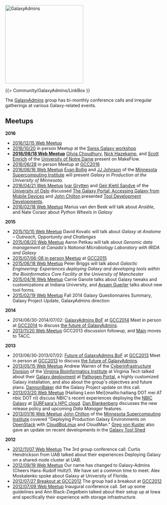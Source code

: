<div class='center'><a href='/src/Community/GalaxyAdmins/index.md'><img src="/src/images/GalaxyLogos/GalaxyAdmins.png" alt="GalaxyAdmins" width="250" /></a></div>

{{> Community/GalaxyAdmins/LinkBox }}

The [GalaxyAdmins](/src/Community/GalaxyAdmins/Meetups//index.md) group has bi-monthly conference calls and irregular gatherings at various Galaxy-related events.


## Meetups

**2016**

* [2016/12/15 Web Meetup](/src/Community/GalaxyAdmins/Meetups/2016_12_15/index.md)
* [2016/10/20](/src/events/Switzerland2016/index.md) in person Meetup at the [Swiss Galaxy workshop](/src/events/Switzerland2016/index.md) 
* **[2016/08/18 Web Meetup](/src/Community/GalaxyAdmins/Meetups/2016_08_18/index.md)**
    [Olivia Choudhury](https://engineering.nd.edu/profiles/colivia), [Nick Hazekamp](https://engineering.nd.edu/profiles/nhazekamp), and [Scott Emrich](https://www3.nd.edu/~semrich/) of the [University of Notre Dame](http://www.nd.edu/) present on MakeFlow.
* [2016/06/28](https://gcc16.sched.org/event/7KLn/galaxyadmins-birds-of-a-feather) in person Meetup at [GCC2016](https://gcc2016.iu.edu/)
* [2016/06/16 Web Meetup](/src/Community/GalaxyAdmins/Meetups/2016_06_16/index.md)
    [Evan Bollig](https://www.msi.umn.edu/staff/evan) and [JJ Johnson](https://www.msi.umn.edu/staff/jj) of the [Minnesota Supercomputing Institute](https://www.msi.umn.edu/) will present *Galaxy in Production at the University of Minnesota*.
* [2016/04/21 Web Meetup](/src/Community/GalaxyAdmins/Meetups/2016_04_21/index.md)
    [Ivar Grytten](http://www.mn.uio.no/ifi/english/people/aca/ivargry/) and  [Geir Kjetil Sandve](http://www.mn.uio.no/ifi/english/people/aca/geirksa/) of the [University of Oslo](http://www.uio.no/) discussed [The Galaxy Portal: Accessing Galaxy from Mobile Devices](http://bioinformatics.oxfordjournals.org/content/early/2016/02/17/bioinformatics.btw042.full) and [John Chilton](/src/JohnChilton/index.md) presented [Tool Development Developments](http://planemo.readthedocs.org/en/latest/galaxy_changelog.html).
* [2016/02/18 Web Meetup](/src/Community/GalaxyAdmins/Meetups/2016_02_18/index.md)
    Marius van den Beek will talk about *Ansible*, and Nate Coraor about *Python Wheels in Galaxy*

**2015**

* [2015/10/15 Web Meetup](/src/Community/GalaxyAdmins/Meetups/2015_10_15/index.md)
    David Kovalic will talk about *Galaxy at Analome – Outreach, Opportunity and Challenges*
* [2015/08/20 Web Meetup](/src/Community/GalaxyAdmins/Meetups/2015_08_20/index.md)
    Aaron Petkau will talk about *Genomic data management at Canada's National Microbiology Laboratory with IRIDA and Galaxy*
* [2015/07/06-08 in person Meetup](/src/events/GCC2015/BoFs/GalaxyAdmins/index.md) at [GCC2015](http://gcc2015.tsl.ac.uk/)
* [2015/06/18 Web Meetup](/src/Community/GalaxyAdmins/Meetups/2015_06_18/index.md)
    Peter Briggs will talk about *Galactic Engineering: Experiences deploying Galaxy and developing tools within the Bioinformatics Core Facility at the University of Manchester*
* [2015/04/16 Web Meetup](/src/Community/GalaxyAdmins/Meetups/2015_04_16/index.md)
    Carrie Ganote talks about Galaxy tweaks and customizations at Indiana University, and [Aysam Guerler](/src/guerler/index.md) talks about new tool forms.
* [2015/02/19 Web Meetup](/src/Community/GalaxyAdmins/Meetups/2015_02_19/index.md)
    Fall 2014 Galaxy Questionnaires Summary, Galaxy Project Update, GalaxyAdmins direction 

**2014**

* 2014/06/30-2014/07/02: [GalaxyAdmins BoF](/src/events/GCC2014/BoFs/GalaxyAdmins/index.md) at [GCC2014](/src/events/GCC2014/index.md)
    Meet in person at [GCC2014](/src/events/GCC2014/index.md) to discuss [the future of GalaxyAdmins](/src/Community/GalaxyAdmins/Future/index.md).
* [2013/11/20 Web Meetup](/src/Community/GalaxyAdmins/Meetups/2013_11_20/index.md)
    GCC2013 discussion followup, and [Main](/src/Main/index.md) moves to TACC.

**2013**

* 2013/06/30-2013/07/02: [Future of GalaxyAdmins BoF](/src/events/GCC2013/BoF/GalaxyAdmins/index.md) at [GCC2013](/src/events/GCC2013/index.md)
    Meet in person at [GCC2013](/src/events/GCC2013/index.md) to discuss [the future of GalaxyAdmins](/src/Community/GalaxyAdmins/Future/index.md).
* [2013/05/15 Web Meetup](/src/Community/GalaxyAdmins/Meetups/2013_05_15/index.md)
    Andrew Warren of the [Cyberinfrastructure Division](http://www.vbi.vt.edu/faculty/group_overview/Cyberinfrastructure_Division) of the [Virginia Bioinformatics Institute](https://www.vbi.vt.edu/) at Virginia Tech talked about their [Galaxy deployment](http://rnaseq.pathogenportal.org/) at [Pathogen Portal](http://pathogenportal.org), a highly customized Galaxy installation, and also about the group's objectives and future plans.  [DannonBaker](/src/DannonBaker/index.md) did the Galaxy Project update on this call.
* [2013/03/20 Web Meetup](/src/Community/GalaxyAdmins/Meetups/2013_03_20/index.md)
    [Hailiang Leon Mei](mailto:hailiang DOT mei AT nbic DOT nl) discuss NBIC's recent experiences deploying the [NBIC Galaxy](http://galaxy.nbic.nl/) at [SURFsara's HPC cloud](https://www.surfsara.nl/).  [Dan Blankenberg](/src/Dan/index.md) discusses the new release policy and upcoming *Data Manager* features.
* [2013/01/16 Web Meetup](/src/Community/GalaxyAdmins/Meetups/2013_01_16/index.md)
    [John Chilton](https://www.msi.umn.edu/users/chilton) of the [Minnesota Supercomputing Institute](https://www.msi.umn.edu/) covered "Deploying Production Galaxy Environments on [OpenStack](http://www.openstack.org/) with [CloudBioLinux](http://cloudbiolinux.org/) and CloudMan."  [Greg von Kuster](/src/greg_vonkuster/index.md) also gave an update on recent developments in the [Galaxy Tool Shed](/src/ToolShed/index.md)

**2012**

* [2012/11/07 Web Meetup](/src/Community/GalaxyAdmins/Meetups/2012_11_14/index.md)
    The 3rd group conference call. Curtis Hendrickson from UAB talked about their experiences Deploying Galaxy on a shared-node cluster at UAB.
* [2012/09/19 Web Meetup](/src/Community/GalaxyAdmins/Meetups/2012_09_19/index.md)
    Our name has changed to Galaxy-Admins (Cheers Hans-Rudolf Holtz!).  We have set a common time to meet.  Alex Moskalenko spoke about Galaxy at University of Florida.
* [2012/07/27 Breakout at GCC2012](/src/Community/GalaxyAdmins/Meetups/2012_07_27/index.md)
    The group had a breakout at [GCC2012](/src/events/GCC2012/index.md)
* [2012/07/09 Web Meetup](/src/Community/GalaxyAdmins/Meetups/2012_07_09/index.md) 
    Inaugural conference call. Set up some guidelines and Ann Black-Ziegelbein talked about their setup up at Iowa and specifically their experience with storage infrastructure.

